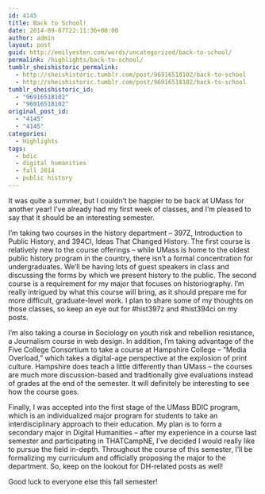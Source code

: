 ```yaml
---
id: 4145
title: Back to School!
date: 2014-09-07T22:11:36+00:00
author: admin
layout: post
guid: http://emilyesten.com/words/uncategorized/back-to-school/
permalink: /highlights/back-to-school/
tumblr_sheishistoric_permalink:
  - http://sheishistoric.tumblr.com/post/96916518102/back-to-school
  - http://sheishistoric.tumblr.com/post/96916518102/back-to-school
tumblr_sheishistoric_id:
  - "96916518102"
  - "96916518102"
original_post_id:
  - "4145"
  - "4145"
categories:
  - Highlights
tags:
  - bdic
  - digital humanities
  - fall 2014
  - public history
---
```

It was quite a summer, but I couldn’t be happier to be back at UMass for another year! I’ve already had my first week of classes, and I’m pleased to say that it should be an interesting semester.

<!-- more -->

<!-- more -->

I’m taking two courses in the history department &#8211; 397Z, Introduction to Public History, and 394CI, Ideas That Changed History. The first course is relatively new to the course offerings – while UMass is home to the oldest public history program in the country, there isn’t a formal concentration for undergraduates. We’ll be having lots of guest speakers in class and discussing the forms by which we present history to the public. The second course is a requirement for my major that focuses on historiography. I’m really intrigued by what this course will bring, as it should prepare me for more difficult, graduate-level work. I plan to share some of my thoughts on those classes, so keep an eye out for #hist397z and #hist394ci on my posts.

I’m also taking a course in Sociology on youth risk and rebellion resistance, a Journalism course in web design. In addition, I’m taking advantage of the Five College Consortium to take a course at Hampshire College – “Media Overload,” which takes a digital-age perspective at the explosion of print culture. Hampshire does teach a little differently than UMass – the courses are much more discussion-based and traditionally give evaluations instead of grades at the end of the semester. It will definitely be interesting to see how the course goes.

Finally, I was accepted into the first stage of the UMass BDIC program, which is an individualized major program for students to take an interdisciplinary approach to their education. My plan is to form a secondary major in Digital Humanities – after my experience in a course last semester and participating in THATCampNE, I’ve decided I would really like to pursue the field in-depth. Throughout the course of this semester, I’ll be formalizing my curriculum and officially proposing the major to the department. So, keep on the lookout for DH-related posts as well!

Good luck to everyone else this fall semester!
